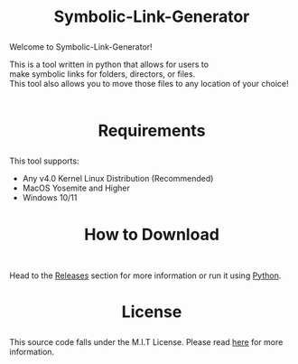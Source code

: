 <img src="https://github.com/Lin8x/Symbolic-Link-Generator/blob/main/readMeImages/ReadMeBackgroundLine-Lin8x.png?raw=true" width="100%" height="5">

# <p align="center"> Symbolic-Link-Generator </p>

Welcome to Symbolic-Link-Generator!

This is a tool written in python that allows for users to </br> make symbolic links for folders, directors, or files. </br> This tool also allows you to move those files to any location of your choice!

<img src="https://github.com/Lin8x/Symbolic-Link-Generator/blob/main/readMeImages/ReadMeBackgroundLine-Lin8x.png?raw=true" width="100%" height="5">
 
 # <p align="center"> Requirements </p>
 
 This tool supports:
* Any v4.0 Kernel Linux Distribution (Recommended)
* MacOS Yosemite and Higher
* Windows 10/11
 
 # <p align="center"> How to Download </p>
 
<img src="https://github.com/Lin8x/Symbolic-Link-Generator/blob/main/readMeImages/ReadMeBackgroundLine-Lin8x.png?raw=true" width="100%" height="5">

Head to the [Releases](https://github.com/tegaidogun/Symbolic-Link-Generator/releases) section for more information or run it using [Python](https://www.python.org/).

 # <p align="center"> License </p>
 
 This source code falls under the M.I.T License. Please read [here](https://github.com/Lin8x/Symbolic-Link-Generator/blob/main/LICENSE.md) for more information.

<img src="https://github.com/Lin8x/Symbolic-Link-Generator/blob/main/readMeImages/ReadMeBackgroundLine-Lin8x.png?raw=true" width="100%" height="5">
